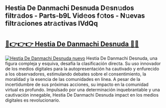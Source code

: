 ## Hestia De Danmachi Desnuda D𝚎sn𝚞dos filtr𝚊dos - Parts-b9L Vid𝚎os f𝚘tos - N𝚞evas filtr𝚊ciones atr𝚊ctivas IVdQq

# <h2><a href="http://mb67izf.tromn.icu/?c=Hestia+De+Danmachi+Desnuda">🔗👉👉👉 Hestia De Danmachi Desnuda 🔗🔗</a></h2>

[![Hestia De Danmachi Desnuda nuevo](https://i.imgur.com/pEAQMta.gif)](http://mb67izf.tromn.icu/?c=Hestia+De+Danmachi+Desnuda)
Hestia De Danmachi Desnuda, una figura compleja y esquiva, desafía la clasificación directa. Su uso innovador de los medios digitales para la autopresentación ha cautivado y enfurecido a los observadores, estimulando debates sobre el consentimiento, la moralidad y la esencia de las comunidades en línea. A pesar de la incertidumbre de sus próximas acciones, su impacto en la comunidad virtual es profundo. Impulsado por una determinación inquebrantable y una cautivación innegable, Hestia De Danmachi Desnuda impact en los medios digitales es revolucionario.
